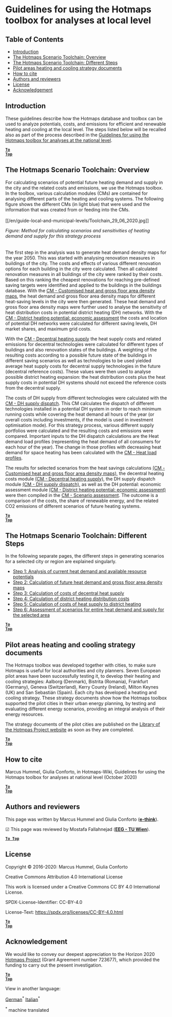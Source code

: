<h1>Guidelines for using the Hotmaps toolbox for analyses at local level</h1>

## Table of Contents
* [Introduction](#introduction)
* [The Hotmaps Scenario Toolchain: Overview](#the-hotmaps-scenario-toolchain-overview)
* [The Hotmaps Scenario Toolchain: Different Steps](#the-hotmaps-scenario-toolchain-different-steps)
* [Pilot areas heating and cooling strategy documents](#pilot-areas-heating-and-cooling-strategy-documents)
* [How to cite](#how-to-cite)
* [Authors and reviewers](#authors-and-reviewers)
* [License](#license)
* [Acknowledgement](#acknowledgement)


## Introduction

These guidelines describe how the Hotmaps database and toolbox can be used to analyze potentials, costs, and emissions for efficient and renewable heating and cooling at the local level. The steps listed below will be recalled also as part of the process described in the [Guidelines for using the Hotmaps toolbox for analyses at the national level](https://wiki.hotmaps.hevs.ch/en/guide-national-level-comprehensive-assessment-eed#introduction).


<code><ins>**[To Top](#table-of-contents)**</ins></code>

## The Hotmaps Scenario Toolchain: Overview

For calculating scenarios of potential future heating demand and supply in the city and the related costs and emissions, we use the Hotmaps toolbox. In the toolbox, various calculation modules (CMs) are contained for analysing different parts of the heating and cooling systems. The following figure shows the different CMs (in light blue) that were used and the information that was created from or feeding into the CMs.
<br/>  
[[/en/guide-local-and-municipal-levels/Toolchain_29_06_2020.jpg]]
  
*Figure: Method for calculating scenarios and sensitivities of heating demand and supply for this strategy process*
<br/>  
<br/>
The first step in the analysis was to generate heat demand density maps for the year 2050. This was started with analysing renovation measures in buildings of the city. The costs and effects of various different renovation options for each building in the city were calculated. Then all calculated renovation measures in all buildings of the city were ranked by their costs. Based on this ranking the cheapest renovations for reaching pre-defined saving targets were identified and applied to the buildings in the buildings database. With the [CM - Customised heat and gross floor area density maps](https://wiki.hotmaps.eu/en/CM-Customized-heat-and-floor-area-density-maps), the heat demand and gross floor area density maps for different heat-saving levels in the city were then generated.
These heat demand and gross floor area density maps were further used to analyse the sensitivity of heat distribution costs in potential district heating (DH) networks. With the [CM - District heating potential: economic assessment](https://wiki.hotmaps.eu/en/CM-District-heating-potential-economic-assessment) the costs and location of potential DH networks were calculated for different saving levels, DH market shares, and maximum grid costs.

With the [CM - Decentral heating supply](https://wiki.hotmaps.eu/en/CM-Decentral-heating-supply) the heat supply costs and related emissions for decentral technologies were calculated for different types of buildings and also renovation states of the buildings. A weighting of the resulting costs according to a possible future state of the buildings in different saving scenarios as well as technologies to be used yielded average heat supply costs for decentral supply technologies in the future (decentral reference costs). These values were then used to analyse possible district heating expansion: the heat distribution costs plus the heat supply costs in potential DH systems should not exceed the reference costs from the decentral supply.

The costs of DH supply from different technologies were calculated with the [CM - DH supply dispatch](https://wiki.hotmaps.eu/en/CM-District-heating-supply-dispatch). This CM calculates the dispatch of different technologies installed in a potential DH system in order to reach minimum running costs while covering the heat demand all hours of the year (or overall costs including investments, if the model is used in investment optimisation mode). For this strategy process, various different supply portfolios were calculated and the resulting costs and emissions were compared. Important inputs to the DH dispatch calculations are the Heat demand load profiles (representing the heat demand of all consumers for each hour of the year). The change in those profiles with decreasing heat demand for space heating has been calculated with the [CM - Heat load profiles](https://wiki.hotmaps.hevs.ch/en/CM-Heat-load-profiles).

The results for selected scenarios from the heat savings calculations [(CM - Customised heat and gross floor area density maps)](https://wiki.hotmaps.eu/en/CM-Customized-heat-and-floor-area-density-maps), the decentral heating costs module [(CM - Decentral heating supply)](https://wiki.hotmaps.eu/en/CM-Decentral-heating-supply), the DH supply dispatch module [(CM - DH supply dispatch)](https://wiki.hotmaps.eu/en/CM-District-heating-supply-dispatch), as well as the DH potential: economic assessment module [(CM - District heating potential: economic assessment)](https://wiki.hotmaps.eu/en/CM-District-heating-potential-economic-assessment) were then compiled in the [CM - Scenario assessment](https://wiki.hotmaps.eu/en/CM-Scenario-assessment). The outcome is a comparison of the costs, the share of renewable energy, and the related CO2 emissions of different scenarios of future heating systems.


<code><ins>**[To Top](#table-of-contents)**</ins></code>

## The Hotmaps Scenario Toolchain: Different Steps

In the following separate pages, the different steps in generating scenarios for a selected city or region are explained singularly.

* [Step 1: Analysis of current heat demand and available resource potentials](https://wiki.hotmaps.eu/en/Step-1-Analysis-of-current-heat-demand-and-available-resource-potentials)
* [Step 2: Calculation of future heat demand and gross floor area density maps](https://wiki.hotmaps.eu/en/Step-2-Calculation-of-future-heat-demand-and-gross-floor-area-density-maps)
* [Step 3: Calculation of costs of decentral heat supply](https://wiki.hotmaps.eu/en/Step-3-Calculation-of-costs-of-decentral-heat-supply)
* [Step 4: Calculation of district heating distribution costs](https://wiki.hotmaps.eu/en/Step-4-Calculation-of-district-heating-distribution-costs)
* [Step 5: Calculation of costs of heat supply to district heating](https://wiki.hotmaps.eu/en/Step-5-Calculation-of-costs-of-heat-supply-to-district-heating)
* [Step 6: Assessment of scenarios for entire heat demand and supply for the selected area](https://wiki.hotmaps.eu/en/Step-6-Assessment-of-scenarios-for-entire-heat-demand-and-supply-for-the-selected-area)


<code><ins>**[To Top](#table-of-contents)**</ins></code>

## Pilot areas heating and cooling strategy documents

The Hotmaps toolbox was developed together with cities, to make sure Hotmaps is useful for local authorities and city planners. Seven European pilot areas have been successfully testing it, to develop their heating and cooling strategies: Aalborg (Denmark), Bistrita (Romania), Frankfurt (Germany), Geneva (Switzerland), Kerry County (Ireland), Milton Keynes (UK) and San Sebastián (Spain). Each city has developed a heating and cooling strategy. These strategy documents show how the Hotmaps toolbox supported the pilot cities in their urban energy planning, by testing and evaluating different energy scenarios, providing an integral analysis of their energy resources.


The strategy documents of the pilot cities are published on the [Library of the Hotmpas Project website](https://www.hotmaps-project.eu/library/) as soon as they are completed. 


<code><ins>**[To Top](#table-of-contents)**</ins></code>

## How to cite

Marcus Hummel, Giulia Conforto, in Hotmaps-Wiki, Guidelines for using the Hotmaps toolbox for analyses at national level (October 2020)


<code><ins>**[To Top](#table-of-contents)**</ins></code>

## Authors and reviewers

This page was written by Marcus Hummel and Giulia Conforto (**[e-think](https://e-think.ac.at)**).

&#9745; This page was reviewed by Mostafa Fallahnejad (**[EEG - TU Wien](https://eeg.tuwien.ac.at/)**).


[**`To Top`**](#table-of-contents)

## License

Copyright © 2016-2020: Marcus Hummel, Giulia Conforto

Creative Commons Attribution 4.0 International License

This work is licensed under a Creative Commons CC BY 4.0 International License.

SPDX-License-Identifier: CC-BY-4.0

License-Text: https://spdx.org/licenses/CC-BY-4.0.html

<code><ins>**[To Top](#table-of-contents)**</ins></code>

## Acknowledgement

We would like to convey our deepest appreciation to the Horizon 2020 [Hotmaps Project](https://www.hotmaps-project.eu) (Grant Agreement number 723677), which provided the funding to carry out the present investigation.


<code><ins>**[To Top](#table-of-contents)**</ins></code>



<!--- THIS IS A SUPER UNIQUE IDENTIFIER -->

View in another language:

 [German](../de/guide-local-and-municipal-levels)<sup>\*</sup> [Italian](../it/guide-local-and-municipal-levels)<sup>\*</sup> 

<sup>\*</sup> machine translated
